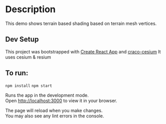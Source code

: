 # Description
This demo shows terrain based shading based on terrain mesh vertices.

## Dev Setup

This project was bootstrapped with [Create React App](https://github.com/facebook/create-react-app) and [craco-cesium](https://github.com/reearth/craco-cesium)
It uses cesium & resium


## To run:
`npm install`
`npm start`

Runs the app in the development mode.\
Open [http://localhost:3000](http://localhost:3000) to view it in your browser.

The page will reload when you make changes.\
You may also see any lint errors in the console.

